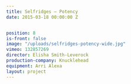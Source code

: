 ```yaml
---
title: Selfridges — Potency
date: 2015-03-18 00:00:00 Z


position: 8
is-front: false
image: "/uploads/selfridges-potency-wide.jpg"
vimeo: 132857269
director: Elisha Smith-Leverock
production-company: Knucklehead
equipment: Arri Alexa
layout: project
---
```


